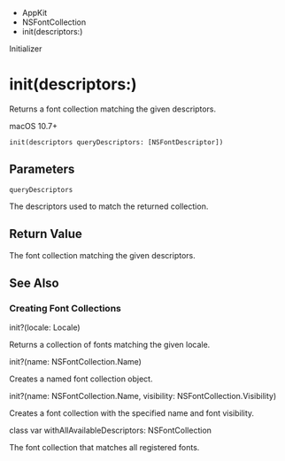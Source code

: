 

- AppKit
- NSFontCollection
-  init(descriptors:) 

Initializer

# init(descriptors:)

Returns a font collection matching the given descriptors.

macOS 10.7+

``` source
init(descriptors queryDescriptors: [NSFontDescriptor])
```

## Parameters 

`queryDescriptors`  

The descriptors used to match the returned collection.

## Return Value

The font collection matching the given descriptors.

## See Also

### Creating Font Collections

init?(locale: Locale)

Returns a collection of fonts matching the given locale.

init?(name: NSFontCollection.Name)

Creates a named font collection object.

init?(name: NSFontCollection.Name, visibility: NSFontCollection.Visibility)

Creates a font collection with the specified name and font visibility.

class var withAllAvailableDescriptors: NSFontCollection

The font collection that matches all registered fonts.

